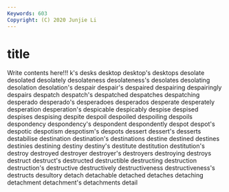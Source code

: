 ```yaml
---
Keywords: 603
Copyright: (C) 2020 Junjie Li
---
```


# title

Write contents here!!!
k's 
desks 
desktop 
desktop's 
desktops
desolate 
desolated 
desolately 
desolateness 
desolateness's 
desolates 
desolating 
desolation 
desolation's 
despair
despair's 
despaired 
despairing 
despairingly 
despairs 
despatch 
despatch's 
despatched 
despatches 
despatching
desperado 
desperado's 
desperadoes 
desperados 
desperate 
desperately 
desperation 
desperation's 
despicable 
despicably
despise 
despised 
despises 
despising 
despite 
despoil 
despoiled 
despoiling 
despoils 
despondency
despondency's 
despondent 
despondently 
despot 
despot's 
despotic 
despotism 
despotism's 
despots 
dessert
dessert's 
desserts 
destabilise 
destination 
destination's 
destinations 
destine 
destined 
destines 
destinies
destining 
destiny 
destiny's 
destitute 
destitution 
destitution's 
destroy 
destroyed 
destroyer 
destroyer's
destroyers 
destroying 
destroys 
destruct 
destruct's 
destructed 
destructible 
destructing 
destruction 
destruction's
destructive 
destructively 
destructiveness 
destructiveness's 
destructs 
desultory 
detach 
detachable 
detached 
detaches
detaching 
detachment 
detachment's 
detachments 
detail 
